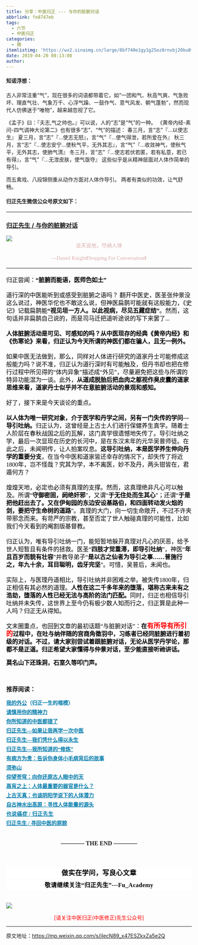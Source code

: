 ```yaml
---
title: 分享：中医归正 --- 与你的脏腑对话
abbrlink: fe8747eb
tags:
  - 六节
  - 中医归正
categories:
  - 摘
itemlistimg: 'https://wx2.sinaimg.cn/large/8bf740e1gy1g25oz8rnvbj20ku0ffttx.jpg'
date: 2019-04-20 08:13:08
author:
---
```


#### 知诺浮想：
古人非常注重“气”，现在很多的词语都带着它，如“一团和气、秋高气爽、气急败坏、理直气壮、气象万千、心浮气躁、一鼓作气、意气风发、朝气蓬勃”，然而现代人仿佛迷于“唯物”，越来越忽视了它。

《孟子》曰：『夫志,气之帅也。』可以说，人的“志”是“气”的一种。
《黄帝内经-素问-四气调神大论第二》也有很多“志”、“气”的描述：
春三月，言“志”『...以使志生』
夏三月，言“志”『...使志无怒』，言“气”『...使气得泄，若所爱在外』
秋三月，言“志”『...使志安宁...使秋气平，无外其志』，言“气”『...收敛神气，使秋气平，无外其志，使肺气清』
冬三月，言“志”『...使志若伏若匿，若有私意，若已有得』，言“气”『...无泄皮肤，使气亟夺』
这些似乎是从精神层面对人体作简单的导引。

而五禽戏、八段锦侧重从动作方面对人体作导引。
两者有类似的功效，让气舒畅。



#### 归正先生微信公众号原文如下：
---

###  [归正先生 / 与你的脏腑对话](https://mp.weixin.qq.com/s/jIecN89_x47ESZkxZa5e2Q "跳转至原文")



<div class="rich_media_content ">
                    <p style="text-align: center;margin-bottom: 5px;line-height: normal;"><img style="clear: both; display: block; margin:auto;" src="https://wx2.sinaimg.cn/large/8bf740e1gy1g25oz8rnvbj20ku0ffttx.jpg" data-type="jpeg" data-w="750" style=""  /><span style="font-family: 仿宋;color: rgb(215, 171, 169);font-size: 14px;background-color: rgb(255, 255, 255);">谈天说地，尽纳人体</span><span style="color: rgb(0, 0, 0);font-family: 仿宋;font-size: 16px;text-align: justify;"></span></p><p style="text-align: center;margin-bottom: 5px;line-height: normal;"><span style="font-family: 仿宋;color: rgb(215, 171, 169);font-size: 14px;background-color: rgb(255, 255, 255);"><span style="text-align: center;font-family: 仿宋;background-color: rgb(255, 255, 255);max-width: 100%;color: rgb(215, 171, 169);font-size: 14px;line-height: 22.4px;box-sizing: border-box !important;word-wrap: break-word !important;">---Daniel Knight《Stopping For Conversation</span><span style="text-align: center;color: rgb(215, 171, 169);font-size: 14px;line-height: 22.4px;font-family: Arial, 宋体;">》</span></span><span style="background-color: rgb(255, 255, 255);text-align: center;font-size: 14px;line-height: 22.4px;font-family: Arial, 宋体;"><span style="background-color: rgb(255, 255, 255);text-align: center;font-size: 14px;line-height: 22.4px;font-family: Arial, 宋体;color: rgb(0, 0, 0);"></span></span></p><hr style="border-style: solid;border-width: 1px 0 0;border-color: rgba(0,0,0,0.1);-webkit-transform-origin: 0 0;-webkit-transform: scale(1, 0.5);transform-origin: 0 0;transform: scale(1, 0.5);"  /><p style="text-align: left;margin-bottom: 5px;margin-top: 20px;line-height: 1.5em;"><span style="color: rgb(0, 0, 0);font-family: 仿宋;font-size: 16px;text-align: justify;">归正尝闻：</span><strong style="color: rgb(0, 0, 0);font-family: 仿宋;font-size: 16px;text-align: justify;">“脏腑而能语，医师色如土”</strong></p><p style="text-align: left;margin-bottom: 5px;margin-top: 20px;line-height: 1.5em;"><strong style="color: rgb(0, 0, 0);font-family: 仿宋;font-size: 16px;text-align: justify;"></strong><span style="text-align: justify;color: rgb(0, 0, 0);font-family: 仿宋;font-size: 16px;">道行深的中医能听到或感受到脏腑之语吗？</span><span style="text-align: justify;color: rgb(0, 0, 0);font-family: 仿宋;font-size: 16px;">&nbsp;翻开中医史，医圣张仲景没这么说过，神医华佗也不敢这么说，但神医扁鹊可能就有这般能力，《史记》记载扁鹊能<strong>“视见垣一方人。</strong></span><strong style="text-align: justify;"><span style="color: rgb(0, 0, 0);font-family: 仿宋;font-size: 16px;">以此视病，尽见五藏症结”</span></strong><span style="text-align: justify;color: rgb(0, 0, 0);font-family: 仿宋;font-size: 16px;">。然而，</span><span style="text-align: justify;color: rgb(0, 0, 0);font-family: 仿宋;font-size: 16px;">这句话并非扁鹊自己说的，而是司马迁把道听途说的写下来罢了...</span></p><p style="text-align: left;margin-bottom: 5px;margin-top: 20px;line-height: 1.5em;"><strong style="text-align: justify;"><span style="color: rgb(0, 0, 0);font-family: 仿宋;font-size: 16px;">人体脏腑活动是可见、可感知的吗？</span><span style="color: rgb(0, 0, 0);font-family: 仿宋;font-size: 16px;"></span><span style="color: rgb(0, 0, 0);font-family: 仿宋;font-size: 16px;">从中医现存的经典《黄帝内经》和《伤寒论》来看，归正认为今天所谓的神医们都在骗人，且无一例外。</span></strong></p><p style="text-align: left;margin-bottom: 5px;margin-top: 20px;line-height: 1.5em;"><span style="text-align: justify;color: rgb(0, 0, 0);font-family: 仿宋;font-size: 16px;">如果中医无法做到，那么，同样对人体进行研究的道家丹士可能修成这般能力吗？</span><span style="text-align: justify;color: rgb(0, 0, 0);font-family: 仿宋;font-size: 16px;">说不准，归正认为道行深时有可能触及，但丹书却也把在修行过程中所见得的“体内异象”描述成“外见”，尽量避免把这些与所谓的特异功能混为一谈。此外，</span><strong style="text-align: justify;"><span style="color: rgb(0, 0, 0);font-family: 仿宋;font-size: 16px;">从道成脱胎后把血肉之躯视作臭皮囊的道家思维来看，道家丹士似乎并不在意脏腑活动的景观和感知。</span></strong></p><p style="text-align: left;margin-bottom: 5px;margin-top: 20px;line-height: 1.5em;"><span style="color: rgb(0, 0, 0);font-family: 仿宋;font-size: 16px;text-align: justify;">好了，接下来是今天谈论的重点。</span></p><p style="text-align: left;margin-bottom: 5px;margin-top: 20px;line-height: 1.5em;"><strong style="text-align: justify;"><span style="color: rgb(0, 0, 0);font-family: 仿宋;font-size: 16px;">以人体为唯一研究对象，介于医学和丹学之间，另有一门失传的学问---导引吐纳。</span></strong><span style="text-align: justify;color: rgb(0, 0, 0);font-family: 仿宋;font-size: 16px;">归正认为，这曾经是上古士人们进行保健养生真学。随着士人阶层在春秋战国之后的瓦解，</span><span style="text-align: justify;color: rgb(0, 0, 0);font-family: 仿宋;font-size: 16px;">这门真学</span><span style="text-align: justify;color: rgb(0, 0, 0);font-family: 仿宋;font-size: 16px;">很遗憾地失传了。</span><span style="text-align: justify;color: rgb(0, 0, 0);font-family: 仿宋;font-size: 16px;">导引吐纳之学，最后一次显现在历史的长河中，是在东汉末年的元华吴普师徒。在此之后，未闻明传，让人拍案叹息。</span><strong style="text-align: justify;"><span style="color: rgb(0, 0, 0);font-family: 仿宋;font-size: 16px;">这导引吐纳，本是医学养生伸向丹学的重要分支</span></strong><span style="text-align: justify;color: rgb(0, 0, 0);font-family: 仿宋;font-size: 16px;">，在当今中医和道家皆还幸存的情况下，却失传了将近1800年，岂不怪哉？</span><span style="text-align: justify;color: rgb(0, 0, 0);font-family: 仿宋;font-size: 16px;">究其为学，本不离医，妙不及丹，两头钳皆在，君遁何方？</span></p><p style="text-align: left;margin-bottom: 5px;margin-top: 20px;line-height: 1.5em;"><span style="text-align: justify;color: rgb(0, 0, 0);font-family: 仿宋;font-size: 16px;">煌煌天地，必定也必须有真理的支撑。然而，这真理绝非凡心可以触及。所谓“</span><strong style="text-align: justify;"><span style="color: rgb(0, 0, 0);font-family: 仿宋;font-size: 16px;">守御密固，</span><span style="color: rgb(0, 0, 0);font-family: 仿宋;font-size: 16px;">阏绝</span><span style="color: rgb(0, 0, 0);font-family: 仿宋;font-size: 16px;">奸</span><span style="color: rgb(0, 0, 0);font-family: 仿宋;font-size: 16px;">邪</span></strong><span style="text-align: justify;color: rgb(0, 0, 0);font-family: 仿宋;font-size: 16px;">”，又谓“<strong>于无住处而生其心</strong>”；还谓“<strong>于是把他赶出去了。又在伊甸园的东边安设基路伯，和四面转动发火焰的剑，要把守生命树的道路</strong>”。真理的</span><span style="text-align: justify;color: rgb(0, 0, 0);font-family: 仿宋;font-size: 16px;">大门，向一切生命敞开，不过不许夹带邪念而来。</span><span style="text-align: justify;color: rgb(0, 0, 0);font-family: 仿宋;font-size: 16px;">有苛严的宗教，甚至否定了世人触碰真理的可能性，比如我们今天看到的阉割版基督教</span><span style="text-align: justify;color: rgb(0, 0, 0);font-family: 仿宋;font-size: 16px;">。</span></p><p style="text-align: left;margin-bottom: 5px;margin-top: 20px;line-height: 1.5em;"><span style="text-align: justify;color: rgb(0, 0, 0);font-family: 仿宋;font-size: 16px;">归正认为，唯有导引吐纳一门，能短暂地躲开真理对凡心的厌恶，给予世人短暂且有条件的拯救。</span><span style="text-align: justify;color: rgb(0, 0, 0);font-family: 仿宋;font-size: 16px;">医圣“<strong>四肢才觉重滞，即导引吐纳</strong>”，神医“<strong>年且百岁而貌有壮容</strong>”并教导弟子“<strong>是以古之仙者为导引之事……普施行之，年九十余，耳目聪明，齿牙完坚</strong>”。可惜，</span><span style="text-align: justify;color: rgb(0, 0, 0);font-family: 仿宋;font-size: 16px;">吴普后，未闻也。</span></p><p style="text-align: left;margin-bottom: 5px;margin-top: 20px;line-height: 1.5em;"><span style="text-align: justify;color: rgb(0, 0, 0);font-family: 仿宋;font-size: 16px;">实际上，与医理丹道相比，导引吐纳并非困难之举。</span><span style="text-align: justify;color: rgb(0, 0, 0);font-family: 仿宋;font-size: 16px;">被失传1800年，归正相信有其必然的道理。<strong>人性在这二千多年来的堕落，堪称古来未有之浩劫，堕落的人性已经无法与高阶的法门匹配。</strong>同时，归正也相信导引吐纳并未失传，这世界上至今仍有极少数人知而行之，归正算是此种一人吗？归正无从得知。</span></p><p style="text-align: left;margin-bottom: 5px;margin-top: 20px;line-height: 1.5em;"><span style="text-align: justify;color: rgb(0, 0, 0);font-family: 仿宋;font-size: 16px;">文末圈重点，也回到文章的最初话题“与脏腑对话”：<strong>在</strong></span><span style="text-align: justify;font-family: 仿宋;font-size: 18px;color: rgb(255, 0, 0);"><strong>有所导有所引的</strong></span><span style="text-align: justify;color: rgb(0, 0, 0);font-family: 仿宋;font-size: 16px;"><strong>过程中，在吐与纳伴随的宫商角徵羽中，习练者已经同脏腑进行着初级的对话。</strong></span><strong style="text-align: justify;"><span style="color: rgb(0, 0, 0);font-family: 仿宋;font-size: 16px;">不过，请大家别尝试着跟脏腑对话，无论从医学丹学论，那都不是正道。归正希望大家懂得与仲景对话，至少能直接听祂讲话。</span></strong></p><p style="margin-top: 15px;margin-bottom: 15px;line-height: 1.5em;"><strong><span style="color: rgb(0, 0, 0);font-family: 仿宋;font-size: 16px;"></span></strong></p><p style="margin-top: 15px;margin-bottom: 15px;line-height: 1.5em;"><strong><span style="color: rgb(0, 0, 0);font-family: 仿宋;font-size: 16px;"><strong>莫名山下还珠洞，石室久等叩门声。</strong></span></strong></p><p style="margin-top: 15px;margin-bottom: 15px;line-height: 1.5em;"><strong><span style="color: rgb(0, 0, 0);font-family: 仿宋;font-size: 16px;"><strong><br  /></strong></span></strong></p><p style="margin-top: 15px;margin-bottom: 15px;white-space: normal;line-height: 1.5em;"><strong style="font-family: 仿宋;font-size: 16px;"><span style="text-align: center;">推荐阅读：</span></strong></p><p style="margin-top: 5px;margin-bottom: 5px;white-space: normal;line-height: normal;"><span style="text-decoration: underline;color: rgb(0, 122, 170);"><strong><span style="font-family: 仿宋;font-size: 14px;text-align: center;"><a href="http://mp.weixin.qq.com/s?__biz=MzI5NzQzMzY5NQ==&amp;mid=2247483946&amp;idx=1&amp;sn=ea0bcd7f5add86208cff4173eadf6556&amp;chksm=ecb46d1adbc3e40cd0deb6d82999f4e138aeccfbcc696966f0eab5f4732075037fa7eb6caa07&amp;scene=21#wechat_redirect" target="_blank" data-linktype="2" style="color: rgb(0, 122, 170);">我的外公</a></span></strong></span><span style="color: rgb(0, 122, 170);"><strong><span style="font-family: 仿宋;font-size: 14px;text-align: center;">（归正一生的楷模）</span></strong></span></p><p style="margin-top: 5px;margin-bottom: 5px;white-space: normal;line-height: normal;"><a href="http://mp.weixin.qq.com/s?__biz=MzI5NzQzMzY5NQ==&amp;mid=2247484012&amp;idx=1&amp;sn=7cb2b912d3850de25b5c5f46c9399bf9&amp;chksm=ecb46d5cdbc3e44ab3fdf567fc8adb4169158ac24916333d995d2b7fca7650d470b53380a702&amp;scene=21#wechat_redirect" target="_blank" data-linktype="2" style="color: rgb(0, 122, 170);text-decoration: underline;font-family: 仿宋;font-size: 14px;"><strong><span style="text-align: center;">请慎用你的精神力</span></strong></a></p><p style="margin-top: 5px;margin-bottom: 5px;white-space: normal;line-height: normal;"><a href="http://mp.weixin.qq.com/s?__biz=MzI5NzQzMzY5NQ==&amp;mid=2247484107&amp;idx=1&amp;sn=9376c455f88cc445f0686c49d45681e5&amp;chksm=ecb46dfbdbc3e4edacc5b562a6ff088f95105aa6a4ed765f102502503f0311be1d43bbe73854&amp;scene=21#wechat_redirect" target="_blank" data-linktype="2" style="color: rgb(0, 122, 170);text-decoration: underline;"><strong><span style="font-family: 仿宋;font-size: 14px;text-align: center;">你所知道的中医都错了</span></strong></a><br  /></p><p style="margin-top: 5px;margin-bottom: 5px;white-space: normal;line-height: normal;"><a href="http://mp.weixin.qq.com/s?__biz=MzI5NzQzMzY5NQ==&amp;mid=2247484087&amp;idx=1&amp;sn=b76fe020a7a744a3f3c7850ad15671e6&amp;chksm=ecb46d87dbc3e491b5c1b56acfa70882bbf3af3c355f8e999c60476e7028238e2441eed1d4da&amp;scene=21#wechat_redirect" target="_blank" data-linktype="2" style="color: rgb(0, 122, 170);text-decoration: underline;"><strong><span style="font-family: 仿宋;font-size: 14px;text-align: center;">归正先生---如果让我再学一次中医</span></strong></a><br  /></p><p style="margin-top: 5px;margin-bottom: 5px;white-space: normal;line-height: normal;"><span style="text-decoration: underline;color: rgb(0, 122, 170);"><strong><span style="font-family: 仿宋;font-size: 14px;text-align: center;"><a href="http://mp.weixin.qq.com/s?__biz=MzI5NzQzMzY5NQ==&amp;mid=2247484123&amp;idx=1&amp;sn=a338020668e71e03bc3aa12be292db18&amp;chksm=ecb46debdbc3e4fdb775697f54e95816bf3a981e8de06c10ddf38f756e2520d838f79d45f144&amp;scene=21#wechat_redirect" target="_blank" data-linktype="2" style="color: rgb(0, 122, 170);">归正先生---我们凭什么得以永生</a></span></strong></span></p><p style="margin-top: 5px;margin-bottom: 5px;white-space: normal;line-height: normal;"><span style="text-decoration: underline;color: rgb(0, 122, 170);"><strong><span style="font-family: 仿宋;font-size: 14px;text-align: center;"><a href="http://mp.weixin.qq.com/s?__biz=MzI5NzQzMzY5NQ==&amp;mid=2247484065&amp;idx=1&amp;sn=6529850aef8f94867b432e60c5deadc4&amp;chksm=ecb46d91dbc3e487bef9ba1a3d92845566ac1edcd720100255cf4c05026c333e49e089705e17&amp;scene=21#wechat_redirect" target="_blank" data-linktype="2" style="color: rgb(0, 122, 170);">归正先生---我所知道的“修炼”</a></span></strong></span></p><p style="margin-top: 5px;margin-bottom: 5px;white-space: normal;line-height: normal;"><span style="text-decoration: underline;font-family: 仿宋;font-size: 14px;color: rgb(0, 122, 170);"><strong><span style="text-align: center;"><a href="http://mp.weixin.qq.com/s?__biz=MzI5NzQzMzY5NQ==&amp;mid=2247484089&amp;idx=1&amp;sn=d49c8b96732f8c6b9e0d703ad6ee7695&amp;chksm=ecb46d89dbc3e49f2b4c29c40ead678d8132b4e7fdac14faff72c31b9e61f2a864d5d2ca663d&amp;scene=21#wechat_redirect" target="_blank" data-linktype="2" style="color: rgb(0, 122, 170);">有病方为贵：告诉你身体小毛病背后的故事</a></span></strong></span></p><p style="margin-top: 5px;margin-bottom: 5px;white-space: normal;line-height: normal;"><span style="text-decoration: underline;font-family: 仿宋;font-size: 14px;color: rgb(0, 122, 170);"><strong><span style="text-align: center;"><a href="http://mp.weixin.qq.com/s?__biz=MzI5NzQzMzY5NQ==&amp;mid=2247484080&amp;idx=1&amp;sn=51809d420a42817696022ddf63003bb4&amp;chksm=ecb46d80dbc3e496c41d9312594da891e5b4d2eec284c4975b60b3cd710546dd4f4c3a9ee4b5&amp;scene=21#wechat_redirect" target="_blank" data-linktype="2" style="color: rgb(0, 122, 170);">须弥山</a></span></strong></span></p><p style="margin-top: 5px;margin-bottom: 5px;white-space: normal;line-height: normal;"><a href="http://mp.weixin.qq.com/s?__biz=MzI5NzQzMzY5NQ==&amp;mid=2247483964&amp;idx=1&amp;sn=f3981bc0edee904bfcf1f8318ba17db9&amp;chksm=ecb46d0cdbc3e41a1b9690db7c84e9150a12dd3fba6ddcb109fc3dec54f2a88f6f540db9b44b&amp;scene=21#wechat_redirect" target="_blank" data-linktype="2" style="color: rgb(0, 122, 170);text-decoration: underline;font-family: 仿宋;font-size: 14px;"><strong><span style="text-align: center;">仰望苍穹：向你还原古人眼中的天</span></strong></a><br  /></p><p style="margin-top: 5px;margin-bottom: 5px;white-space: normal;line-height: normal;"><a href="http://mp.weixin.qq.com/s?__biz=MzI5NzQzMzY5NQ==&amp;mid=2247483978&amp;idx=1&amp;sn=8a2b070cdea10f3e13c9a26ed681ac5f&amp;chksm=ecb46d7adbc3e46c5200a646a4ff3d08a03fd76ccc80f345cd6abeab27281086a1f37ddac95c&amp;scene=21#wechat_redirect" target="_blank" data-linktype="2" style="color: rgb(0, 122, 170);text-decoration: underline;font-family: 仿宋;font-size: 14px;"><strong><span style="text-align: center;">鬲肓之上：人体最重要的器官是什么？</span></strong></a><br  /></p><p style="margin-top: 5px;margin-bottom: 5px;white-space: normal;line-height: normal;"><a href="http://mp.weixin.qq.com/s?__biz=MzI5NzQzMzY5NQ==&amp;mid=2247483962&amp;idx=1&amp;sn=6be5770bbdd904f8217bb21488377fa6&amp;chksm=ecb46d0adbc3e41ce6dd2ab0ff37d30a40d735e4c3e6ebc7f92aa9038eb2c5f1f35a188aab7e&amp;scene=21#wechat_redirect" target="_blank" data-linktype="2" style="color: rgb(0, 122, 170);text-decoration: underline;"><strong><span style="font-family: 仿宋;font-size: 14px;text-align: center;">上古天真：也谈阴阳学说下的人体潜力</span></strong></a></p><p style="margin-top: 5px;margin-bottom: 5px;white-space: normal;line-height: normal;"><span style="text-decoration: underline;font-family: 仿宋;font-size: 14px;color: rgb(0, 122, 170);"><strong><span style="text-align: center;"><a href="http://mp.weixin.qq.com/s?__biz=MzI5NzQzMzY5NQ==&amp;mid=2247483837&amp;idx=1&amp;sn=ee187f53d00e93d4df6fcf2d4cecd2a9&amp;chksm=ecb46e8ddbc3e79b68c067618a189e628651cf85a23b947cdb7e4aa3a1edd3b4f100d4566b97&amp;scene=21#wechat_redirect" target="_blank" data-linktype="2" style="color: rgb(0, 122, 170);">自古神水出高原：寻找人体能量的源头</a></span></strong></span></p><p style="margin-top: 5px;margin-bottom: 5px;white-space: normal;line-height: normal;"><a href="http://mp.weixin.qq.com/s?__biz=MzI5NzQzMzY5NQ==&amp;mid=2247484160&amp;idx=1&amp;sn=0e87693db4b2b76954137fb20b0bc7df&amp;chksm=ecb46c30dbc3e52630634fc9b13cc9ca29deba458be5a195a4c91a3a161f160508b928bdf330&amp;scene=21#wechat_redirect" target="_blank" data-linktype="2" style="color: rgb(0, 122, 170);text-decoration: underline;font-family: 仿宋;letter-spacing: 0.5px;font-size: 14px;background-color: rgb(255, 255, 255);"><strong>也说癌症 / 归正先生</strong></a></p><p style="margin-top: 5px;margin-bottom: 5px;white-space: normal;line-height: normal;"><a href="http://mp.weixin.qq.com/s?__biz=MzI5NzQzMzY5NQ==&amp;mid=2247484187&amp;idx=1&amp;sn=37762f4c4d6f399252837286d9d1bc0a&amp;chksm=ecb46c2bdbc3e53dc8c38e55d7350d8f09cef9d1ad520e6d882618c5285543d93f04c46b86b5&amp;scene=21#wechat_redirect" target="_blank" data-linktype="2" style="color: rgb(0, 122, 170);text-decoration: underline;font-family: 仿宋;font-size: 14px;"><strong>归正先生 / 寻回中医的原貌</strong></a></p><p style="margin-top: 5px;margin-bottom: 5px;white-space: normal;line-height: normal;"><br  /></p><p style="margin-top: 15px;margin-bottom: 15px;white-space: normal;text-align: center;"><span style="font-family: 仿宋;font-size: 16px;"><strong style="text-align: justify;">———— THE&nbsp;END ————</strong></span></p><p style="margin-top: 15px;margin-bottom: 15px;white-space: normal;text-align: center;"><br  /></p><p style="margin-top: 25px;margin-bottom: 5px;white-space: normal;font-size: 16px;max-width: 100%;min-height: 1em;color: rgb(62, 62, 62);text-align: center;line-height: 1.75em;background-color: rgb(255, 255, 255);box-sizing: border-box !important;word-wrap: break-word !important;"><strong><span style="font-size: 18px;color: rgb(0, 0, 0);max-width: 100%;font-family: 仿宋;letter-spacing: 0.5px;box-sizing: border-box !important;word-wrap: break-word !important;">做实在学问，写良心文章</span></strong></p><p style="margin-top: 5px;margin-bottom: 15px;white-space: normal;font-size: 16px;max-width: 100%;min-height: 1em;color: rgb(62, 62, 62);background-color: rgb(255, 255, 255);line-height: 1.75em;text-align: center;box-sizing: border-box !important;word-wrap: break-word !important;"><strong><span style="color: rgb(0, 0, 0);max-width: 100%;font-family: 仿宋;letter-spacing: 0.5px;box-sizing: border-box !important;word-wrap: break-word !important;">敬请继续关注“归正先生”---Fu_Academy</span></strong></p><hr style="white-space: normal;font-size: 16px;max-width: 100%;color: rgb(62, 62, 62);background-color: rgb(255, 255, 255);box-sizing: border-box !important;word-wrap: break-word !important;"  />
					<img style="clear: both; display: block; margin:auto;" src="http://wx1.sinaimg.cn/mw690/8bf740e1gy1fgqt1hfuomj20hs0bzmyp.jpg" /><p style="text-align: center; color: red">[请关注中医归正(中医修正)先生公众号]</p><hr />
                </div>



原文地址：https://mp.weixin.qq.com/s/jIecN89_x47ESZkxZa5e2Q


